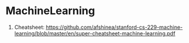# MachineLearning

1. Cheatsheet: https://github.com/afshinea/stanford-cs-229-machine-learning/blob/master/en/super-cheatsheet-machine-learning.pdf
